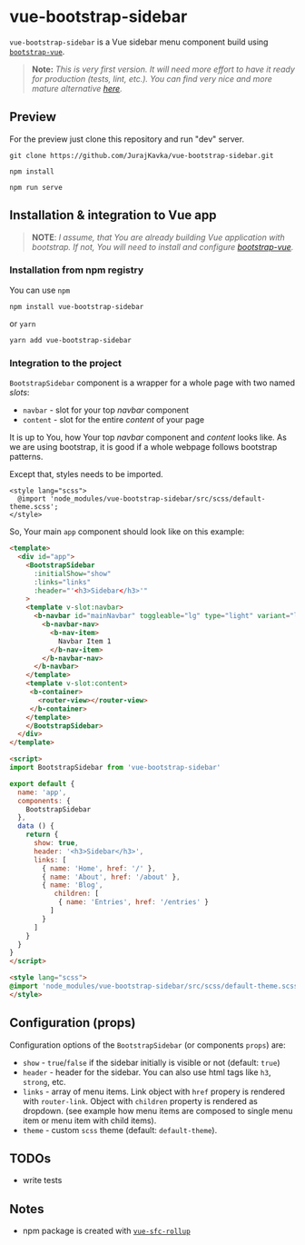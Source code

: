 # vue-bootstrap-sidebar

`vue-bootstrap-sidebar` is a Vue sidebar menu component build using [`bootstrap-vue`](https://bootstrap-vue.js.org/). 
> **Note:** *This is very first version. It will need more effort to have it ready for production (tests, lint, etc.). You can find very nice and more mature alternative [here](https://github.com/yaminncco/vue-sidebar-menu).*

## Preview
For the preview just clone this repository and run "dev" server.
```
git clone https://github.com/JurajKavka/vue-bootstrap-sidebar.git
```
```
npm install
```
```
npm run serve
```
## Installation & integration to Vue app
> **NOTE**: *I assume, that You are already building Vue application with bootstrap. If not, You will need to install and configure [bootstrap-vue](https://bootstrap-vue.js.org/docs).*

### Installation from npm registry
You can use `npm`
```
npm install vue-bootstrap-sidebar
```
or `yarn`
```
yarn add vue-bootstrap-sidebar
```

### Integration to  the project

`BootstrapSidebar` component is a wrapper for a whole page with two named *slots*:
 
  - `navbar` - slot for your top *navbar* component
  - `content` - slot for the entire *content* of your page
  
It is up to You, how Your top *navbar* component and *content* looks like. As we are using bootstrap, it is good if a whole webpage follows bootstrap patterns. 

Except that, styles needs to be imported.

```
<style lang="scss">
  @import 'node_modules/vue-bootstrap-sidebar/src/scss/default-theme.scss';
</style>
```

So, Your main `app` component should look like on this example:

```html
<template>
  <div id="app">
    <BootstrapSidebar
      :initialShow="show"
      :links="links"
      :header="'<h3>Sidebar</h3>'"
    >
    <template v-slot:navbar>
      <b-navbar id="mainNavbar" toggleable="lg" type="light" variant="light" fixed="top">
        <b-navbar-nav>
          <b-nav-item>
            Navbar Item 1
          </b-nav-item>
        </b-navbar-nav>
      </b-navbar>
    </template>
    <template v-slot:content>
     <b-container>
       <router-view></router-view>
     </b-container>
    </template>
    </BootstrapSidebar>
  </div>
</template>

<script>
import BootstrapSidebar from 'vue-bootstrap-sidebar'

export default {
  name: 'app',
  components: {
    BootstrapSidebar
  },
  data () {
    return {
      show: true,
      header: '<h3>Sidebar</h3>',
      links: [
        { name: 'Home', href: '/' },
        { name: 'About', href: '/about' },
        { name: 'Blog',
           children: [
            { name: 'Entries', href: '/entries' }
          ]
        }
      ]
    }
  }
}
</script>

<style lang="scss">
@import 'node_modules/vue-bootstrap-sidebar/src/scss/default-theme.scss';
</style>
```

## Configuration (props)

Configuration options of the `BootstrapSidebar` (or components `props`) are:

  - `show` - `true`/`false` if the sidebar initially is visible or not (default: `true`)
  - `header` - header for the sidebar. You can also use html tags like `h3`, `strong`, etc.
  - `links` - array of menu items. Link object with `href` propery is rendered with `router-link`. Object with `children` property is rendered as dropdown. (see example how menu items are composed to single menu   item or menu item with child items).
  - `theme` - custom `scss` theme (default: `default-theme`).  

## TODOs
- write tests

## Notes
- npm package is created with [`vue-sfc-rollup`](https://www.npmjs.com/package/vue-sfc-rollup)
